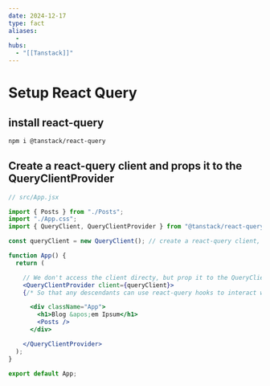 ```yaml
---
date: 2024-12-17
type: fact
aliases:
  -
hubs:
  - "[[Tanstack]]"
---
```


# Setup React Query


## install react-query

```bash
npm i @tanstack/react-query
```

## Create a react-query client and props it to the QueryClientProvider

```jsx
// src/App.jsx 

import { Posts } from "./Posts";
import "./App.css";
import { QueryClient, QueryClientProvider } from "@tanstack/react-query";  // import 

const queryClient = new QueryClient(); // create a react-query client, which contains the cache and tools

function App() {
  return (

    // We don't access the client directy, but prop it to the QueryClientProvider, which is a context provider
    <QueryClientProvider client={queryClient}>
    {/* So that any descendants can use react-query hooks to interact with the client */}

      <div className="App">
        <h1>Blog &apos;em Ipsum</h1>
        <Posts />
      </div>

    </QueryClientProvider>
  );
}

export default App;


